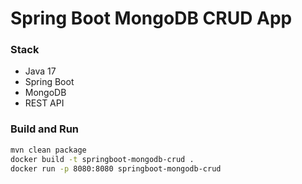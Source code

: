 # Spring Boot MongoDB CRUD App

### Stack
- Java 17
- Spring Boot
- MongoDB
- REST API

### Build and Run

```bash
mvn clean package
docker build -t springboot-mongodb-crud .
docker run -p 8080:8080 springboot-mongodb-crud
```
